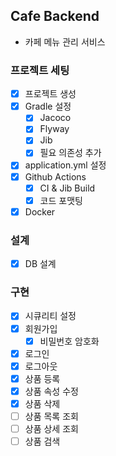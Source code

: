 ## Cafe Backend
- 카페 메뉴 관리 서비스

### 프로젝트 세팅
- [x] 프로젝트 생성
- [x] Gradle 설정
    - [x] Jacoco
    - [x] Flyway
    - [x] Jib
    - [x] 필요 의존성 추가
- [x] application.yml 설정
- [x] Github Actions
    - [x] CI & Jib Build
    - [x] 코드 포맷팅
- [x] Docker

### 설계
- [x] DB 설계

### 구현
- [x] 시큐리티 설정
- [x] 회원가입
    - [x] 비밀번호 암호화
- [x] 로그인
- [x] 로그아웃
- [x] 상품 등록
- [x] 상품 속성 수정
- [x] 상품 삭제
- [ ] 상품 목록 조회
- [ ] 상품 상세 조회
- [ ] 상품 검색
